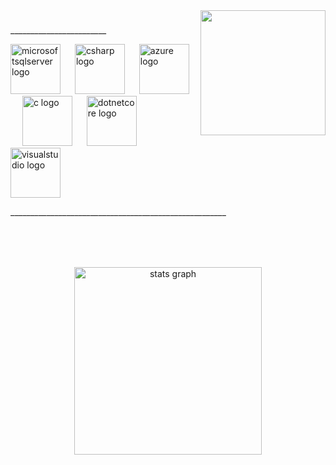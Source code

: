 <img align="right" height="200" src="https://media1.tenor.com/m/8wBCqZH60U8AAAAC/computer-cat.gif"  />

###

<div align="left">
  <p align="left">________________________</p>

  <img src="https://cdn.jsdelivr.net/gh/devicons/devicon/icons/microsoftsqlserver/microsoftsqlserver-plain.svg" height="80" alt="microsoftsqlserver logo"  />
  <img width="15" />
  <img src="https://cdn.jsdelivr.net/gh/devicons/devicon/icons/csharp/csharp-original.svg" height="80" alt="csharp logo"  />
  <img width="15" />
  <img src="https://cdn.jsdelivr.net/gh/devicons/devicon/icons/azure/azure-original.svg" height="80" alt="azure logo"  />
  <img width="15" />
  <img src="https://cdn.jsdelivr.net/gh/devicons/devicon/icons/c/c-original.svg" height="80" alt="c logo"  />
  <img width="15" />
  <img src="https://cdn.jsdelivr.net/gh/devicons/devicon/icons/dotnetcore/dotnetcore-original.svg" height="80" alt="dotnetcore logo"  />
  <img width="15" />
  <img src="https://skillicons.dev/icons?i=visualstudio" height="80" alt="visualstudio logo"  />
   <p align="left">______________________________________________________</p>
</div>

###

<br clear="both">

<p></p>

###

<br clear="both">

<div align="center">
  <img src="https://github-readme-stats.vercel.app/api?username=SMSANTS&hide_title=false&hide_rank=false&show_icons=true&include_all_commits=true&count_private=true&disable_animations=false&theme=vue-dark&locale=en&hide_border=false&order=1&custom_title=Stats" height="300" alt="stats graph"  />
</div>

###
